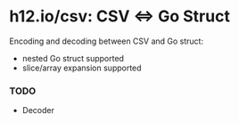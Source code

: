 h12.io/csv: CSV <=> Go Struct
=============================

Encoding and decoding between CSV and Go struct:

* nested Go struct supported
* slice/array expansion supported

### TODO

* Decoder
